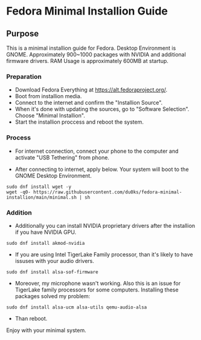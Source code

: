 # Fedora Minimal Installion Guide
## Purpose
This is a minimal installion guide for Fedora. Desktop Environment is GNOME. Approximately 900~1000 packages with NVIDIA and additional firmware drivers. RAM Usage is approximately 600MB at startup.

### Preparation  
* Download Fedora Everything at https://alt.fedoraproject.org/.
* Boot from installion media.
* Connect to the internet and confirm the "Installion Source".
* When it's done with updating the sources, go to "Software Selection". Choose "Minimal Installion".
* Start the installion proccess and reboot the system.

### Process
* For internet connection, connect your phone to the computer and activate "USB Tethering" from phone.

* After connecting to internet, apply below. Your system will boot to the GNOME Desktop Environment. 

```
sudo dnf install wget -y
wget -q0- https://raw.githubusercontent.com/du0ks/fedora-minimal-installion/main/minimal.sh | sh
```
### Addition
* Additionally you can install NVIDIA proprietary drivers after the installion if you have NVIDIA GPU. 
```
sudo dnf install akmod-nvidia
```
* If you are using Intel TigerLake Family processor, than it's likely to have issuses with your audio drivers. 
```
sudo dnf install alsa-sof-firmware
```
* Moreover, my microphone wasn't working. Also this is an issue for TigerLake family processors for some computers. Installing these packages solved my problem:  
```
sudo dnf install alsa-ucm alsa-utils qemu-audio-alsa
```
* Than reboot. 

Enjoy with your minimal system. 

